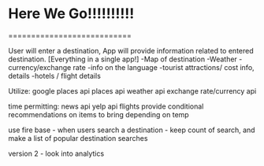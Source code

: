 # Here We Go!!!!!!!!!!
===========================

User will enter a destination,
App will provide information related to entered destination. [Everything in a single app!]
-Map of destination
-Weather 
-currency/exchange rate
-info on the language
-tourist attractions/ cost info, details
-hotels / flight details

Utilize:
google places api
places api
weather api
exchange rate/currency api

time permitting:
news api
yelp api 
flights
provide conditional recommendations on items to bring depending on temp 

use fire base - when users search a destination - keep count of search, 
and make a list of popular destination searches

version 2 - look into analytics